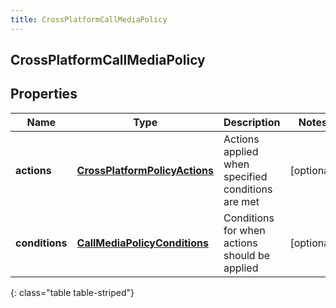 ```yaml
---
title: CrossPlatformCallMediaPolicy
---
```

## CrossPlatformCallMediaPolicy


## Properties

| Name | Type | Description | Notes |
| ------------ | ------------- | ------------- | ------------- |
| **actions** | <!----><!---->[**CrossPlatformPolicyActions**](CrossPlatformPolicyActions.html)<!----> | Actions applied when specified conditions are met |  [optional] |
| **conditions** | <!----><!---->[**CallMediaPolicyConditions**](CallMediaPolicyConditions.html)<!----> | Conditions for when actions should be applied |  [optional] |
{: class="table table-striped"}



